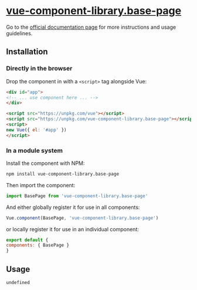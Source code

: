 # [vue-component-library.base-page](https://www.vuecomponentlibrary.com/components/base-page.html)

Go to the [official documentation page](https://www.vuecomponentlibrary.com/components/base-page.html) for more instructions and usage guidelines.

## Installation

### Directly in the browser

Drop the component in with a `<script>` tag alongside Vue:

```html
<div id="app">
<!-- ... use component here ... -->
</div>

<script src="https://unpkg.com/vue"></script>
<script src="https://unpkg.com/vue-component-library.base-page"></script>
<script>
new Vue({ el: '#app' })
</script>
```

### In a module system

Install the component with NPM:

```bash
npm install vue-component-library.base-page
```

Then import the component:

```js
import BasePage from 'vue-component-library.base-page'
```

And either globally register it for use in all components:

```js
Vue.component(BasePage, 'vue-component-library.base-page')
```

or locally register it for use in an individual component:

```js
export default {
components: { BasePage }
}
```

## Usage

```html
undefined
```

